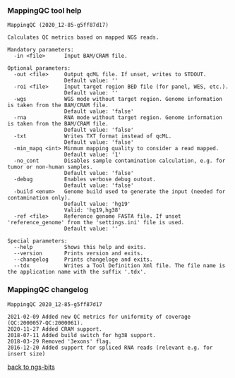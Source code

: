 ### MappingQC tool help
	MappingQC (2020_12-85-g5ff87d17)
	
	Calculates QC metrics based on mapped NGS reads.
	
	Mandatory parameters:
	  -in <file>      Input BAM/CRAM file.
	
	Optional parameters:
	  -out <file>     Output qcML file. If unset, writes to STDOUT.
	                  Default value: ''
	  -roi <file>     Input target region BED file (for panel, WES, etc.).
	                  Default value: ''
	  -wgs            WGS mode without target region. Genome information is taken from the BAM/CRAM file.
	                  Default value: 'false'
	  -rna            RNA mode without target region. Genome information is taken from the BAM/CRAM file.
	                  Default value: 'false'
	  -txt            Writes TXT format instead of qcML.
	                  Default value: 'false'
	  -min_mapq <int> Minmum mapping quality to consider a read mapped.
	                  Default value: '1'
	  -no_cont        Disables sample contamination calculation, e.g. for tumor or non-human samples.
	                  Default value: 'false'
	  -debug          Enables verbose debug outout.
	                  Default value: 'false'
	  -build <enum>   Genome build used to generate the input (needed for contamination only).
	                  Default value: 'hg19'
	                  Valid: 'hg19,hg38'
	  -ref <file>     Reference genome FASTA file. If unset 'reference_genome' from the 'settings.ini' file is used.
	                  Default value: ''
	
	Special parameters:
	  --help          Shows this help and exits.
	  --version       Prints version and exits.
	  --changelog     Prints changeloge and exits.
	  --tdx           Writes a Tool Definition Xml file. The file name is the application name with the suffix '.tdx'.
	
### MappingQC changelog
	MappingQC 2020_12-85-g5ff87d17
	
	2021-02-09 Added new QC metrics for uniformity of coverage (QC:2000057-QC:2000061).
	2020-11-27 Added CRAM support.
	2018-07-11 Added build switch for hg38 support.
	2018-03-29 Removed '3exons' flag.
	2016-12-20 Added support for spliced RNA reads (relevant e.g. for insert size)
[back to ngs-bits](https://github.com/imgag/ngs-bits)